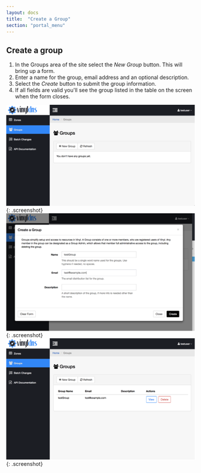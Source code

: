 ```yaml
---
layout: docs
title:  "Create a Group"
section: "portal_menu"
---
```

## Create a group
1. In the Groups area of the site select the *New Group* button. This will bring up a form.
1. Enter a name for the group, email address and an optional description.
1. Select the *Create* button to submit the group information.
1. If all fields are valid you'll see the group listed in the table on the screen when the form closes.

![Groups main screenshot](../img/portal/groups-main.png){: .screenshot}
![Groups form screenshot](../img/portal/create-group.png){: .screenshot}
![Created group listed screenshot](../img/portal/groups-listed.png){: .screenshot}
